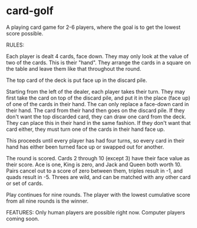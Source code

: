 # card-golf
A playing card game for 2-6 players, where the goal is to get the lowest score possible.

RULES:

Each player is dealt 4 cards, face down. They may only look at the value of two of the cards.
This is their "hand". They arrange the cards in a square on the table and leave them like that throughout the round.

The top card of the deck is put face up in the discard pile.

Starting from the left of the dealer, each player takes their turn. They may first take the card on top of the discard pile,
and put it in the place (face up) of one of the cards in their hand. The can only replace a face-down card in their hand.
The card from their hand then goes on the discard pile. If they don't want the top discarded card,
they can draw one card from the deck. They can place this in their hand in the same fashion.
If they don't want that card either, they must turn one of the cards in their hand face up. 

This proceeds until every player has had four turns, so every card in their hand has either been turned face up or swapped out for another.

The round is scored. Cards 2 through 10 (except 3) have their face value as their score.
Ace is one, King is zero, and Jack and Queen both worth 10.
Pairs cancel out to a score of zero between them, triples result in -1, and quads result in -5.
Threes are wild, and can be matched with any other card or set of cards.

Play continues for nine rounds. The player with the lowest cumulative score from all nine rounds is the winner.

FEATURES:
Only human players are possible right now. Computer players coming soon.
